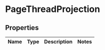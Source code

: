# PageThreadProjection
## Properties

Name | Type | Description | Notes
------------ | ------------- | ------------- | -------------


